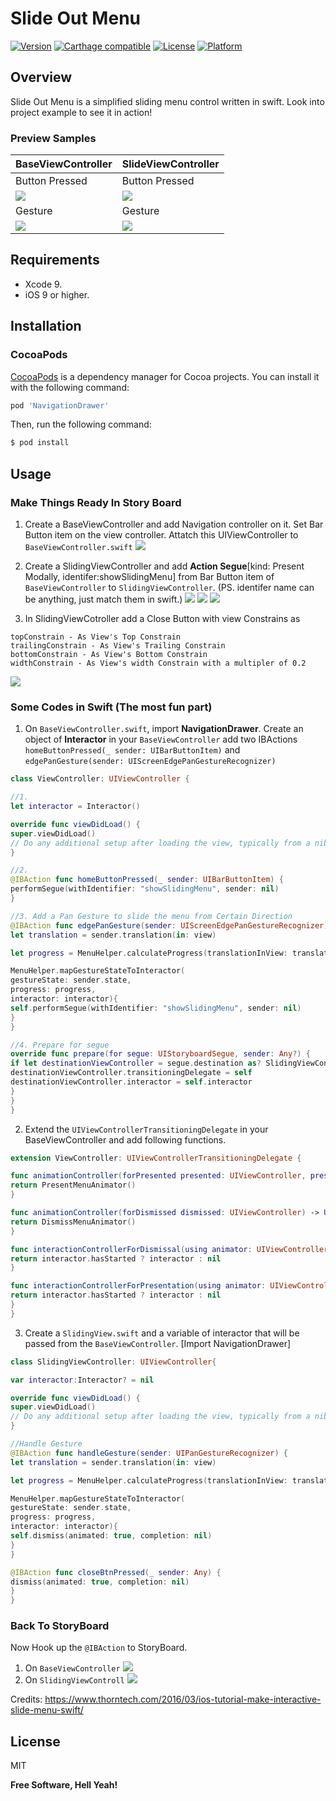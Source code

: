 # Slide Out Menu
[![Version](https://img.shields.io/cocoapods/v/NavigationDrawer.svg?style=flat-square)](http://cocoapods.org/pods/NavigationDrawer) [![Carthage compatible](https://img.shields.io/badge/Carthage-compatible-4BC51D.svg?style=flat-square)](https://github.com/Carthage/Carthage) [![License](https://img.shields.io/cocoapods/l/NavigationDrawer.svg?style=flat-square)](http://cocoapods.org/pods/NavigationDrawer) [![Platform](https://img.shields.io/cocoapods/p/NavigationDrawer.svg?style=flat-square)](http://cocoapods.org/pods/NavigationDrawer)

## Overview
Slide Out Menu is a simplified sliding menu control written in swift.
Look into project example to see it in action!
### Preview Samples
| BaseViewController | SlideViewController |  
| --- | --- |
| Button Pressed | Button Pressed |
| ![](https://github.com/asisadh/NavigationDrawerSwift/blob/master/Images/gif/clicked-menu.gif?raw=true) | ![](https://github.com/asisadh/NavigationDrawerSwift/blob/master/Images/gif/close-menu-clicked.gif?raw=true) | 
| Gesture | Gesture|
| ![](https://github.com/asisadh/NavigationDrawerSwift/blob/master/Images/gif/dragged-open.gif?raw=true) | ![](https://github.com/asisadh/NavigationDrawerSwift/blob/master/Images/gif/dragged-close.gif?raw=true) | 

## Requirements
- Xcode 9.
- iOS 9 or higher.

## Installation
### CocoaPods

[CocoaPods](http://cocoapods.org) is a dependency manager for Cocoa projects. You can install it with the following command:

```ruby
pod 'NavigationDrawer'
```

Then, run the following command:

```bash
$ pod install
```

## Usage

### Make Things Ready In Story Board
1. Create a BaseViewController and add Navigation controller on it. Set Bar Button item on the view controller. Attatch this UIViewController to `BaseViewController.swift` ![](https://github.com/asisadh/NavigationDrawerSwift/blob/master/Images/setting-view-controller.png?raw=true)
2. Create a SlidingViewController and add **Action Segue**[kind: Present Modally, identifer:showSlidingMenu] from Bar Button item of `BaseViewController` to `SlidingViewController`. (PS. identifer name can be anything, just match them in swift.)
![](https://github.com/asisadh/NavigationDrawerSwift/blob/master/Images/setting-sliding-controller.png?raw=true)
![](https://github.com/asisadh/NavigationDrawerSwift/blob/master/Images/add-segue.png?raw=true)
![](https://github.com/asisadh/NavigationDrawerSwift/blob/master/Images/gif/set-segue.gif?raw=true)

3. In SlidingViewCotroller add a Close Button with view Constrains as
```
topConstrain - As View's Top Constrain
trailingConstrain - As View's Trailing Constrain
bottomConstrain - As View's Bottom Constrain
widthConstrain - As View's width Constrain with a multipler of 0.2
```
![](https://github.com/asisadh/NavigationDrawerSwift/blob/master/Images/setting-close-button.png?raw=true)

### Some Codes in Swift (The most fun part)
1. On `BaseViewController.swift`, import **NavigationDrawer**. Create an object of **Interactor** in your `BaseViewController` add two IBActions `homeButtonPressed(_ sender: UIBarButtonItem)` and `edgePanGesture(sender: UIScreenEdgePanGestureRecognizer)`
``` swift
class ViewController: UIViewController {

//1.
let interactor = Interactor()

override func viewDidLoad() {
super.viewDidLoad()
// Do any additional setup after loading the view, typically from a nib.
}

//2.
@IBAction func homeButtonPressed(_ sender: UIBarButtonItem) {
performSegue(withIdentifier: "showSlidingMenu", sender: nil)
}

//3. Add a Pan Gesture to slide the menu from Certain Direction
@IBAction func edgePanGesture(sender: UIScreenEdgePanGestureRecognizer) {
let translation = sender.translation(in: view)

let progress = MenuHelper.calculateProgress(translationInView: translation, viewBounds: view.bounds, direction: .Right)

MenuHelper.mapGestureStateToInteractor(
gestureState: sender.state,
progress: progress,
interactor: interactor){
self.performSegue(withIdentifier: "showSlidingMenu", sender: nil)
}
}

//4. Prepare for segue
override func prepare(for segue: UIStoryboardSegue, sender: Any?) {
if let destinationViewController = segue.destination as? SlidingViewController {
destinationViewController.transitioningDelegate = self
destinationViewController.interactor = self.interactor
}
}
}
```
2. Extend the `UIViewControllerTransitioningDelegate` in your BaseViewController and add following functions.
``` swift
extension ViewController: UIViewControllerTransitioningDelegate {

func animationController(forPresented presented: UIViewController, presenting: UIViewController, source: UIViewController) -> UIViewControllerAnimatedTransitioning? {
return PresentMenuAnimator()
}

func animationController(forDismissed dismissed: UIViewController) -> UIViewControllerAnimatedTransitioning? {
return DismissMenuAnimator()
}

func interactionControllerForDismissal(using animator: UIViewControllerAnimatedTransitioning) -> UIViewControllerInteractiveTransitioning? {
return interactor.hasStarted ? interactor : nil
}

func interactionControllerForPresentation(using animator: UIViewControllerAnimatedTransitioning) -> UIViewControllerInteractiveTransitioning? {
return interactor.hasStarted ? interactor : nil
}
}
```

3. Create a `SlidingView.swift` and a variable of interactor that will be passed from the `BaseViewController`. [Import NavigationDrawer]
``` swift 
class SlidingViewController: UIViewController{

var interactor:Interactor? = nil

override func viewDidLoad() {
super.viewDidLoad()
// Do any additional setup after loading the view, typically from a nib.
}

//Handle Gesture
@IBAction func handleGesture(sender: UIPanGestureRecognizer) {
let translation = sender.translation(in: view)

let progress = MenuHelper.calculateProgress(translationInView: translation, viewBounds: view.bounds, direction: .Left)

MenuHelper.mapGestureStateToInteractor(
gestureState: sender.state,
progress: progress,
interactor: interactor){
self.dismiss(animated: true, completion: nil)
}
}

@IBAction func closeBtnPressed(_ sender: Any) {
dismiss(animated: true, completion: nil)
}
}
```

### Back To StoryBoard
Now Hook up the `@IBAction` to StoryBoard.
1. On `BaseViewController`
![](https://github.com/asisadh/NavigationDrawerSwift/blob/master/Images/gif/view-set-up.gif?raw=true)
2. On `SlidingViewControll`
![](https://github.com/asisadh/NavigationDrawerSwift/blob/master/Images/gif/sliding-set-up.gif?raw=true)

Credits:
https://www.thorntech.com/2016/03/ios-tutorial-make-interactive-slide-menu-swift/

License
----
MIT


**Free Software, Hell Yeah!**
